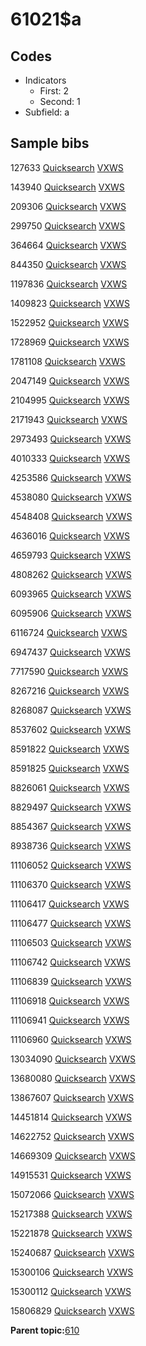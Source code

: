 # 61021$a

## Codes

-   Indicators
    -   First: 2
    -   Second: 1
-   Subfield: a

## Sample bibs

127633 [Quicksearch](https://search.library.yale.edu/catalog/127633) [VXWS](http://prodorbis.library.yale.edu:7014/vxws/GetHoldingsService?bibId=127633)

143940 [Quicksearch](https://search.library.yale.edu/catalog/143940) [VXWS](http://prodorbis.library.yale.edu:7014/vxws/GetHoldingsService?bibId=143940)

209306 [Quicksearch](https://search.library.yale.edu/catalog/209306) [VXWS](http://prodorbis.library.yale.edu:7014/vxws/GetHoldingsService?bibId=209306)

299750 [Quicksearch](https://search.library.yale.edu/catalog/299750) [VXWS](http://prodorbis.library.yale.edu:7014/vxws/GetHoldingsService?bibId=299750)

364664 [Quicksearch](https://search.library.yale.edu/catalog/364664) [VXWS](http://prodorbis.library.yale.edu:7014/vxws/GetHoldingsService?bibId=364664)

844350 [Quicksearch](https://search.library.yale.edu/catalog/844350) [VXWS](http://prodorbis.library.yale.edu:7014/vxws/GetHoldingsService?bibId=844350)

1197836 [Quicksearch](https://search.library.yale.edu/catalog/1197836) [VXWS](http://prodorbis.library.yale.edu:7014/vxws/GetHoldingsService?bibId=1197836)

1409823 [Quicksearch](https://search.library.yale.edu/catalog/1409823) [VXWS](http://prodorbis.library.yale.edu:7014/vxws/GetHoldingsService?bibId=1409823)

1522952 [Quicksearch](https://search.library.yale.edu/catalog/1522952) [VXWS](http://prodorbis.library.yale.edu:7014/vxws/GetHoldingsService?bibId=1522952)

1728969 [Quicksearch](https://search.library.yale.edu/catalog/1728969) [VXWS](http://prodorbis.library.yale.edu:7014/vxws/GetHoldingsService?bibId=1728969)

1781108 [Quicksearch](https://search.library.yale.edu/catalog/1781108) [VXWS](http://prodorbis.library.yale.edu:7014/vxws/GetHoldingsService?bibId=1781108)

2047149 [Quicksearch](https://search.library.yale.edu/catalog/2047149) [VXWS](http://prodorbis.library.yale.edu:7014/vxws/GetHoldingsService?bibId=2047149)

2104995 [Quicksearch](https://search.library.yale.edu/catalog/2104995) [VXWS](http://prodorbis.library.yale.edu:7014/vxws/GetHoldingsService?bibId=2104995)

2171943 [Quicksearch](https://search.library.yale.edu/catalog/2171943) [VXWS](http://prodorbis.library.yale.edu:7014/vxws/GetHoldingsService?bibId=2171943)

2973493 [Quicksearch](https://search.library.yale.edu/catalog/2973493) [VXWS](http://prodorbis.library.yale.edu:7014/vxws/GetHoldingsService?bibId=2973493)

4010333 [Quicksearch](https://search.library.yale.edu/catalog/4010333) [VXWS](http://prodorbis.library.yale.edu:7014/vxws/GetHoldingsService?bibId=4010333)

4253586 [Quicksearch](https://search.library.yale.edu/catalog/4253586) [VXWS](http://prodorbis.library.yale.edu:7014/vxws/GetHoldingsService?bibId=4253586)

4538080 [Quicksearch](https://search.library.yale.edu/catalog/4538080) [VXWS](http://prodorbis.library.yale.edu:7014/vxws/GetHoldingsService?bibId=4538080)

4548408 [Quicksearch](https://search.library.yale.edu/catalog/4548408) [VXWS](http://prodorbis.library.yale.edu:7014/vxws/GetHoldingsService?bibId=4548408)

4636016 [Quicksearch](https://search.library.yale.edu/catalog/4636016) [VXWS](http://prodorbis.library.yale.edu:7014/vxws/GetHoldingsService?bibId=4636016)

4659793 [Quicksearch](https://search.library.yale.edu/catalog/4659793) [VXWS](http://prodorbis.library.yale.edu:7014/vxws/GetHoldingsService?bibId=4659793)

4808262 [Quicksearch](https://search.library.yale.edu/catalog/4808262) [VXWS](http://prodorbis.library.yale.edu:7014/vxws/GetHoldingsService?bibId=4808262)

6093965 [Quicksearch](https://search.library.yale.edu/catalog/6093965) [VXWS](http://prodorbis.library.yale.edu:7014/vxws/GetHoldingsService?bibId=6093965)

6095906 [Quicksearch](https://search.library.yale.edu/catalog/6095906) [VXWS](http://prodorbis.library.yale.edu:7014/vxws/GetHoldingsService?bibId=6095906)

6116724 [Quicksearch](https://search.library.yale.edu/catalog/6116724) [VXWS](http://prodorbis.library.yale.edu:7014/vxws/GetHoldingsService?bibId=6116724)

6947437 [Quicksearch](https://search.library.yale.edu/catalog/6947437) [VXWS](http://prodorbis.library.yale.edu:7014/vxws/GetHoldingsService?bibId=6947437)

7717590 [Quicksearch](https://search.library.yale.edu/catalog/7717590) [VXWS](http://prodorbis.library.yale.edu:7014/vxws/GetHoldingsService?bibId=7717590)

8267216 [Quicksearch](https://search.library.yale.edu/catalog/8267216) [VXWS](http://prodorbis.library.yale.edu:7014/vxws/GetHoldingsService?bibId=8267216)

8268087 [Quicksearch](https://search.library.yale.edu/catalog/8268087) [VXWS](http://prodorbis.library.yale.edu:7014/vxws/GetHoldingsService?bibId=8268087)

8537602 [Quicksearch](https://search.library.yale.edu/catalog/8537602) [VXWS](http://prodorbis.library.yale.edu:7014/vxws/GetHoldingsService?bibId=8537602)

8591822 [Quicksearch](https://search.library.yale.edu/catalog/8591822) [VXWS](http://prodorbis.library.yale.edu:7014/vxws/GetHoldingsService?bibId=8591822)

8591825 [Quicksearch](https://search.library.yale.edu/catalog/8591825) [VXWS](http://prodorbis.library.yale.edu:7014/vxws/GetHoldingsService?bibId=8591825)

8826061 [Quicksearch](https://search.library.yale.edu/catalog/8826061) [VXWS](http://prodorbis.library.yale.edu:7014/vxws/GetHoldingsService?bibId=8826061)

8829497 [Quicksearch](https://search.library.yale.edu/catalog/8829497) [VXWS](http://prodorbis.library.yale.edu:7014/vxws/GetHoldingsService?bibId=8829497)

8854367 [Quicksearch](https://search.library.yale.edu/catalog/8854367) [VXWS](http://prodorbis.library.yale.edu:7014/vxws/GetHoldingsService?bibId=8854367)

8938736 [Quicksearch](https://search.library.yale.edu/catalog/8938736) [VXWS](http://prodorbis.library.yale.edu:7014/vxws/GetHoldingsService?bibId=8938736)

11106052 [Quicksearch](https://search.library.yale.edu/catalog/11106052) [VXWS](http://prodorbis.library.yale.edu:7014/vxws/GetHoldingsService?bibId=11106052)

11106370 [Quicksearch](https://search.library.yale.edu/catalog/11106370) [VXWS](http://prodorbis.library.yale.edu:7014/vxws/GetHoldingsService?bibId=11106370)

11106417 [Quicksearch](https://search.library.yale.edu/catalog/11106417) [VXWS](http://prodorbis.library.yale.edu:7014/vxws/GetHoldingsService?bibId=11106417)

11106477 [Quicksearch](https://search.library.yale.edu/catalog/11106477) [VXWS](http://prodorbis.library.yale.edu:7014/vxws/GetHoldingsService?bibId=11106477)

11106503 [Quicksearch](https://search.library.yale.edu/catalog/11106503) [VXWS](http://prodorbis.library.yale.edu:7014/vxws/GetHoldingsService?bibId=11106503)

11106742 [Quicksearch](https://search.library.yale.edu/catalog/11106742) [VXWS](http://prodorbis.library.yale.edu:7014/vxws/GetHoldingsService?bibId=11106742)

11106839 [Quicksearch](https://search.library.yale.edu/catalog/11106839) [VXWS](http://prodorbis.library.yale.edu:7014/vxws/GetHoldingsService?bibId=11106839)

11106918 [Quicksearch](https://search.library.yale.edu/catalog/11106918) [VXWS](http://prodorbis.library.yale.edu:7014/vxws/GetHoldingsService?bibId=11106918)

11106941 [Quicksearch](https://search.library.yale.edu/catalog/11106941) [VXWS](http://prodorbis.library.yale.edu:7014/vxws/GetHoldingsService?bibId=11106941)

11106960 [Quicksearch](https://search.library.yale.edu/catalog/11106960) [VXWS](http://prodorbis.library.yale.edu:7014/vxws/GetHoldingsService?bibId=11106960)

13034090 [Quicksearch](https://search.library.yale.edu/catalog/13034090) [VXWS](http://prodorbis.library.yale.edu:7014/vxws/GetHoldingsService?bibId=13034090)

13680080 [Quicksearch](https://search.library.yale.edu/catalog/13680080) [VXWS](http://prodorbis.library.yale.edu:7014/vxws/GetHoldingsService?bibId=13680080)

13867607 [Quicksearch](https://search.library.yale.edu/catalog/13867607) [VXWS](http://prodorbis.library.yale.edu:7014/vxws/GetHoldingsService?bibId=13867607)

14451814 [Quicksearch](https://search.library.yale.edu/catalog/14451814) [VXWS](http://prodorbis.library.yale.edu:7014/vxws/GetHoldingsService?bibId=14451814)

14622752 [Quicksearch](https://search.library.yale.edu/catalog/14622752) [VXWS](http://prodorbis.library.yale.edu:7014/vxws/GetHoldingsService?bibId=14622752)

14669309 [Quicksearch](https://search.library.yale.edu/catalog/14669309) [VXWS](http://prodorbis.library.yale.edu:7014/vxws/GetHoldingsService?bibId=14669309)

14915531 [Quicksearch](https://search.library.yale.edu/catalog/14915531) [VXWS](http://prodorbis.library.yale.edu:7014/vxws/GetHoldingsService?bibId=14915531)

15072066 [Quicksearch](https://search.library.yale.edu/catalog/15072066) [VXWS](http://prodorbis.library.yale.edu:7014/vxws/GetHoldingsService?bibId=15072066)

15217388 [Quicksearch](https://search.library.yale.edu/catalog/15217388) [VXWS](http://prodorbis.library.yale.edu:7014/vxws/GetHoldingsService?bibId=15217388)

15221878 [Quicksearch](https://search.library.yale.edu/catalog/15221878) [VXWS](http://prodorbis.library.yale.edu:7014/vxws/GetHoldingsService?bibId=15221878)

15240687 [Quicksearch](https://search.library.yale.edu/catalog/15240687) [VXWS](http://prodorbis.library.yale.edu:7014/vxws/GetHoldingsService?bibId=15240687)

15300106 [Quicksearch](https://search.library.yale.edu/catalog/15300106) [VXWS](http://prodorbis.library.yale.edu:7014/vxws/GetHoldingsService?bibId=15300106)

15300112 [Quicksearch](https://search.library.yale.edu/catalog/15300112) [VXWS](http://prodorbis.library.yale.edu:7014/vxws/GetHoldingsService?bibId=15300112)

15806829 [Quicksearch](https://search.library.yale.edu/catalog/15806829) [VXWS](http://prodorbis.library.yale.edu:7014/vxws/GetHoldingsService?bibId=15806829)

**Parent topic:**[610](../../tags/610/610.md)

